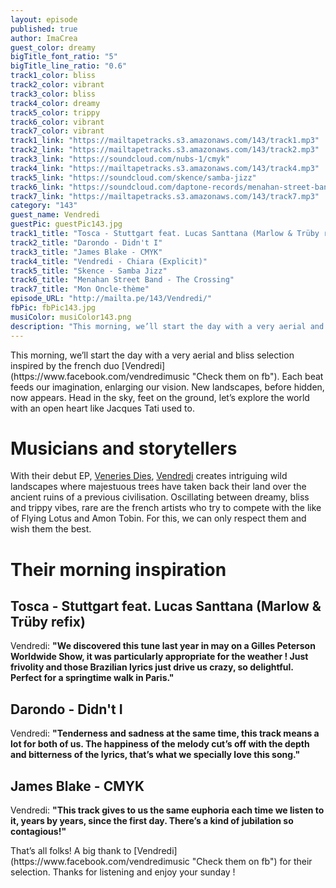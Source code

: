 ```yaml
---
layout: episode
published: true
author: ImaCrea
guest_color: dreamy
bigTitle_font_ratio: "5"
bigTitle_line_ratio: "0.6"
track1_color: bliss
track2_color: vibrant
track3_color: bliss
track4_color: dreamy
track5_color: trippy
track6_color: vibrant
track7_color: vibrant
track1_link: "https://mailtapetracks.s3.amazonaws.com/143/track1.mp3"
track2_link: "https://mailtapetracks.s3.amazonaws.com/143/track2.mp3"
track3_link: "https://soundcloud.com/nubs-1/cmyk"
track4_link: "https://mailtapetracks.s3.amazonaws.com/143/track4.mp3"
track5_link: "https://soundcloud.com/skence/samba-jizz"
track6_link: "https://soundcloud.com/daptone-records/menahan-street-band-the"
track7_link: "https://mailtapetracks.s3.amazonaws.com/143/track7.mp3"
category: "143"
guest_name: Vendredi
guestPic: guestPic143.jpg
track1_title: "Tosca - Stuttgart feat. Lucas Santtana (Marlow & Trüby refix)"
track2_title: "Darondo - Didn't I"
track3_title: "James Blake - CMYK"
track4_title: "Vendredi - Chiara (Explicit)"
track5_title: "Skence - Samba Jizz"
track6_title: "Menahan Street Band - The Crossing"
track7_title: "Mon Oncle-thème"
episode_URL: "http://mailta.pe/143/Vendredi/"
fbPic: fbPic143.jpg
musiColor: musiColor143.png
description: "This morning, we’ll start the day with a very aerial and bliss selection inspired by the french duo Vendredi. Each beat feeds our imagination, enlarging our vision. New landscapes, before hidden, now appears. Head in the sky, feet on the ground, let’s explore the world with an open heart like Jacques Tati used to."
---
```


<p id="introduction">
This morning, we’ll start the day with a very aerial and bliss selection inspired by the french duo [Vendredi](https://www.facebook.com/vendredimusic "Check them on fb"). Each beat feeds our imagination, enlarging our vision. New landscapes, before hidden, now appears. Head in the sky, feet on the ground, let’s explore the world with an open heart like Jacques Tati used to.</p>

# Musicians and storytellers

With their debut EP, [Veneries Dies](https://itunes.apple.com/fr/album/veneris-dies-ep/id823647184 "Listen to it on iTunes"), [Vendredi](https://www.facebook.com/vendredimusic "Check them on fb") creates intriguing wild landscapes where majestuous trees have taken back their land over the ancient ruins of a previous civilisation. Oscillating between dreamy, bliss and trippy vibes, rare are the french artists who try to compete with the like of Flying Lotus and Amon Tobin. For this, we can only respect them and wish them the best.

# Their morning inspiration

## Tosca - Stuttgart feat. Lucas Santtana (Marlow & Trüby refix)
Vendredi: **"**We discovered this tune last year in may on a Gilles Peterson Worldwide Show, it was particularly appropriate for the weather ! Just frivolity and those Brazilian lyrics just drive us crazy, so delightful. Perfect for a springtime walk in Paris.**"**

## Darondo - Didn't I
Vendredi: **"**Tenderness and sadness at the same time, this track means a lot for both of us. The happiness of the melody cut’s off with the depth and bitterness of the lyrics, that’s what we specially love this song.**"**

## James Blake - CMYK
Vendredi: **"**This track gives to us the same euphoria each time we listen to it, years by years, since the first day. There’s a kind of jubilation so contagious!**"**

<p id="outroduction">
That’s all folks! A big thank to [Vendredi](https://www.facebook.com/vendredimusic "Check them on fb") for their selection. Thanks for listening and enjoy your sunday !
</p>